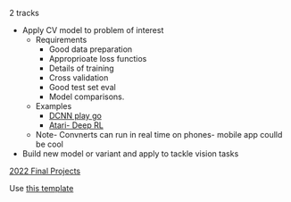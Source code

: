 
2 tracks
- Apply CV model to problem of interest
	- Requirements
		- Good data preparation
		- Approprioate loss functios
		- Details of training
		- Cross validation
		- Good test set eval 
		- Model comparisons. 
	- Examples
		- [DCNN play go](https://arxiv.org/abs/1412.3409)
		- [Atari- Deep RL](https://arxiv.org/abs/1312.5602)
	- Note- Convnerts can run in real time on phones- mobile app coulld be cool
- Build new model or variant and apply to tackle vision tasks

[2022 Final Projects](http://cs231n.stanford.edu/2022/reports.html)

Use [this template](http://www.pamitc.org/cvpr15/files/cvpr2015AuthorKit.zip)
